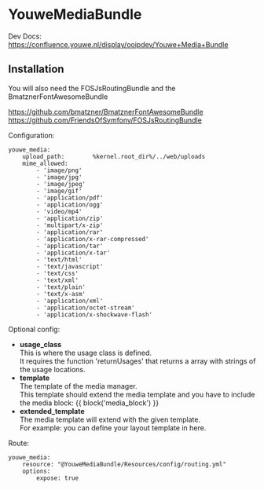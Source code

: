
YouweMediaBundle
==================

Dev Docs: https://confluence.youwe.nl/display/ooipdev/Youwe+Media+Bundle

Installation
-------------
You will also need the FOSJsRoutingBundle and the BmatznerFontAwesomeBundle

https://github.com/bmatzner/BmatznerFontAwesomeBundle
https://github.com/FriendsOfSymfony/FOSJsRoutingBundle

Configuration:

    youwe_media:
        upload_path:        %kernel.root_dir%/../web/uploads
        mime_allowed:
            - 'image/png'
            - 'image/jpg'
            - 'image/jpeg'
            - 'image/gif'
            - 'application/pdf'
            - 'application/ogg'
            - 'video/mp4'
            - 'application/zip'
            - 'multipart/x-zip'
            - 'application/rar'
            - 'application/x-rar-compressed'
            - 'application/tar'
            - 'application/x-tar'
            - 'text/html'
            - 'text/javascript'
            - 'text/css'
            - 'text/xml'
            - 'text/plain'
            - 'text/x-asm'
            - 'application/xml'
            - 'application/octet-stream'
            - 'application/x-shockwave-flash'

Optional config:

* <b>usage_class</b> <br>
  This is where the usage class is defined. <br>
  It requires the function 'returnUsages' that returns a array with strings of the usage locations.
* <b>template</b><br>
  The template of the media manager. <br>
  This template should extend the media template and you have to include the media block: {{ block('media_block') }}
* <b>extended_template</b><br>
  The media template will extend with the given template.<br>
  For example: you can define your layout template in here.

Route:

    youwe_media:
        resource: "@YouweMediaBundle/Resources/config/routing.yml"
        options:
            expose: true
